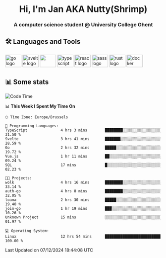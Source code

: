 <h1 align="center">Hi, I'm Jan AKA Nutty(Shrimp)</h1>
<h3 align="center">A computer science student @ University College Ghent</h3>

<h2 align="left">🛠️ Languages and Tools</h2>

###

<div align="left">
  <img src="https://cdn.jsdelivr.net/gh/devicons/devicon/icons/go/go-original.svg" height="40" width="52" alt="go logo"  />
  <img src="https://cdn.jsdelivr.net/gh/devicons/devicon@latest/icons/svelte/svelte-original.svg"  height="40" width="52" alt="svelte logo" />
  <img src="https://cdn.jsdelivr.net/gh/devicons/devicon@latest/icons/tailwindcss/tailwindcss-original.svg" height="40" width="52" />
  <img src="https://cdn.jsdelivr.net/gh/devicons/devicon/icons/typescript/typescript-original.svg" height="40" width="52" alt="typescript logo"  />
  <img src="https://cdn.jsdelivr.net/gh/devicons/devicon/icons/react/react-original.svg" height="40" width="52" alt="react logo"  />
  <img src="https://cdn.jsdelivr.net/gh/devicons/devicon/icons/sass/sass-original.svg" height="40" width="52" alt="sass logo"  />
  <img src="https://cdn.jsdelivr.net/gh/devicons/devicon@latest/icons/rust/rust-original.svg" height="40" width="52" alt="rust logo" />
  <img src="https://cdn.jsdelivr.net/gh/devicons/devicon/icons/docker/docker-original.svg" height="40" width="52" alt="docker logo"  />
</div>

<h2>📊 Some stats</h2>

<!--START_SECTION:waka-->
![Code Time](http://img.shields.io/badge/Code%20Time-5%2C325%20hrs%2018%20mins-blue)

📊 **This Week I Spent My Time On** 

```text
🕑︎ Time Zone: Europe/Brussels

💬 Programming Languages: 
TypeScript               4 hrs 3 mins        ████████░░░░░░░░░░░░░░░░░   31.50 % 
Svelte                   3 hrs 41 mins       ███████░░░░░░░░░░░░░░░░░░   28.59 % 
Go                       2 hrs 32 mins       █████░░░░░░░░░░░░░░░░░░░░   19.72 % 
Vue.js                   1 hr 11 mins        ██░░░░░░░░░░░░░░░░░░░░░░░   09.24 % 
SQL                      17 mins             █░░░░░░░░░░░░░░░░░░░░░░░░   02.23 % 

🐱‍💻 Projects: 
wolk                     4 hrs 16 mins       ████████░░░░░░░░░░░░░░░░░   33.14 % 
auth-go                  4 hrs 8 mins        ████████░░░░░░░░░░░░░░░░░   32.05 % 
loama                    2 hrs 30 mins       █████░░░░░░░░░░░░░░░░░░░░   19.48 % 
join-go                  1 hr 19 mins        ███░░░░░░░░░░░░░░░░░░░░░░   10.26 % 
Unknown Project          15 mins             ░░░░░░░░░░░░░░░░░░░░░░░░░   01.97 % 

💻 Operating System: 
Linux                    12 hrs 54 mins      █████████████████████████   100.00 % 
```


 Last Updated on 07/12/2024 18:44:08 UTC
<!--END_SECTION:waka-->
